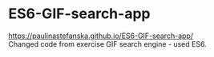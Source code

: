 # ES6-GIF-search-app
https://paulinastefanska.github.io/ES6-GIF-search-app/ <br>
Changed code from exercise GIF search engine - used ES6.
